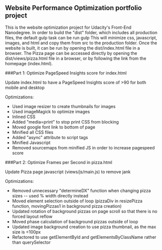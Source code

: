 ## Website Performance Optimization portfolio project

This is the website optimization project for Udacity's Front-End Nanodegree.
In order to build the "dist" folder, which includes all production files, the default gulp task can be run
	gulp
This will minimize css, javascript, images, and html and copy them from src to the production folder.
Once the website is built, it can be run by opening the dist/index.html file in a browser. The Pizza page can be accessed directly by opening the dist/views/pizza.html file in a browser, or by following the link from the homepage (index.html).

###Part 1: Optimize PageSpeed Insights score for index.html

Update index.html to have a PageSpeed Insights score of >90 for both mobile and desktop

Optimizations:
- Used image resizer to create thumbnails for images
- Used imageMagick to optimize images
- Inlined CSS
- Added "media=print" to stop print CSS from blocking
- Moved google font link to bottom of page
- Minified all CSS files
- Added "async" attribute to script tags
- Minified Javascript
- Removed sourcemaps from minified JS in order to increase pagespeed score

###Part 2: Optimize Frames per Second in pizza.html

Update Pizza page javascript (views/js/main.js) to remove jank

Optimizations:
- Removed unnecessary "determineDX" function when changing pizza sizes -- used % width directly instead
- Moved element selection outside of loop (pizzaDiv in resizePizza function, movingPizzas1 in background pizza creation)
- Updated rotation of background pizzas on page scroll so that there is no forced layout reflow
- Moved phase calculation of background pizzas outside of loop
- Updated image background creation to use pizza thumbnail, as the max size is <100px
- Refactored to use getElementById and getElementsByClassName rather than querySelector
